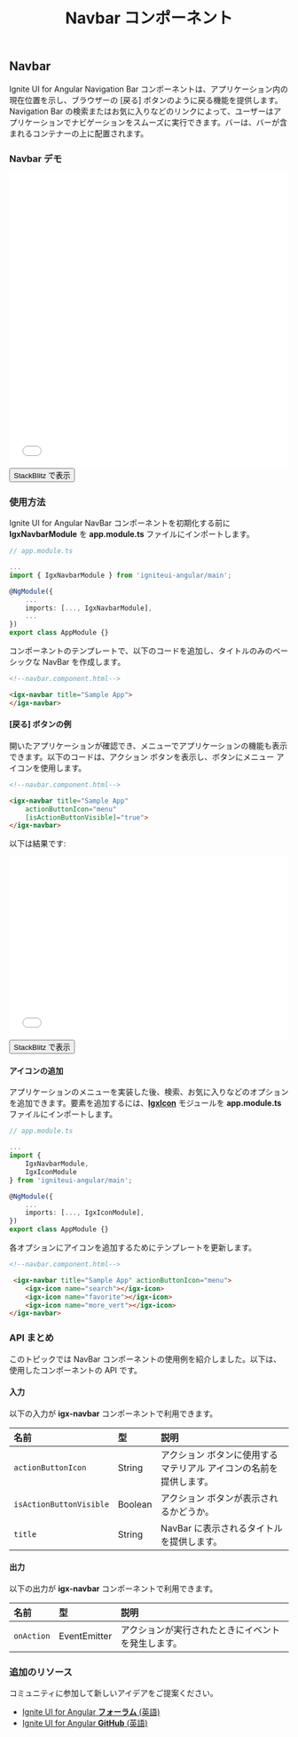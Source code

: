 ﻿---
title: Navbar コンポーネント
_description: Ignite UI for Angular Navbar コントロールはアプリケーションでのスムーズな移動を可能にする UI コンポーネントです。
_keywords: Ignite UI for Angular, UI コントロール, Angular ウィジェット, web ウィジェット, UI ウィジェット, Angular, ネイティブ Angular コンポーネント スィート, ネイティブ Angular コントロール, ネイティブ Angular コンポーネント ライブラリ, Angular Navbar コンポーネント, Angular Navbar コントロール
_language: ja
---

## Navbar

<p class="highlight">Ignite UI for Angular Navigation Bar コンポーネントは、アプリケーション内の現在位置を示し、ブラウザーの [戻る] ボタンのように戻る機能を提供します。Navigation Bar の検索またはお気に入りなどのリンクによって、ユーザーはアプリケーションでナビゲーションをスムーズに実行できます。バーは、バーが含まれるコンテナーの上に配置されます。</p>
<div class="divider"></div>

### Navbar デモ

<div class="sample-container loading" style="height: 530px">
    <iframe id="nav-bar-sample-iframe" frameborder="0" seamless width="100%" height="100%" src="{environment:demosBaseUrl}/navbar" onload="onSampleIframeContentLoaded(this);"></iframe>
</div>
<div>
    <button data-localize="stackblitz" class="stackblitz-btn" data-iframe-id="nav-bar-sample-iframe" data-demos-base-url="{environment:demosBaseUrl}">StackBlitz で表示</button>
</div>
<div class="divider--half"></div>

### 使用方法

Ignite UI for Angular NavBar コンポーネントを初期化する前に **IgxNavbarModule** を **app.module.ts** ファイルにインポートします。

```typescript
// app.module.ts

...
import { IgxNavbarModule } from 'igniteui-angular/main';

@NgModule({
    ...
    imports: [..., IgxNavbarModule],
    ...
})
export class AppModule {}
```

コンポーネントのテンプレートで、以下のコードを追加し、タイトルのみのベーシックな NavBar を作成します。

```html
<!--navbar.component.html-->

<igx-navbar title="Sample App">
</igx-navbar>
```

#### [戻る] ボタンの例

開いたアプリケーションが確認でき、メニューでアプリケーションの機能も表示できます。以下のコードは、アクション ボタンを表示し、ボタンにメニュー アイコンを使用します。

```html
<!--navbar.component.html-->

<igx-navbar title="Sample App"
    actionButtonIcon="menu"
    [isActionButtonVisible]="true">
</igx-navbar>
```

以下は結果です:

<div class="sample-container loading" style="height: 330px">
    <iframe id="nav-bar-sample-1-iframe" frameborder="0" seamless width="100%" height="100%" src='{environment:demosBaseUrl}/navbar-sample-1' onload="onSampleIframeContentLoaded(this);"></iframe>
</div>
<div>
    <button data-localize="stackblitz" class="stackblitz-btn" data-iframe-id="nav-bar-sample-1-iframe" data-demos-base-url="{environment:demosBaseUrl}">StackBlitz で表示</button>
</div>

<div class="divider--half"></div>

#### アイコンの追加

アプリケーションのメニューを実装した後、検索、お気に入りなどのオプションを追加できます。要素を追加するには、[**IgxIcon**](icon.html) モジュールを **app.module.ts** ファイルにインポートします。

```typescript
// app.module.ts

...
import {
    IgxNavbarModule,
    IgxIconModule
} from 'igniteui-angular/main';

@NgModule({
    ...
    imports: [..., IgxIconModule],
})
export class AppModule {}
```

各オプションにアイコンを追加するためにテンプレートを更新します。

```html
<!--navbar.component.html-->

 <igx-navbar title="Sample App" actionButtonIcon="menu">
    <igx-icon name="search"></igx-icon>
    <igx-icon name="favorite"></igx-icon>
    <igx-icon name="more_vert"></igx-icon>
</igx-navbar>
```

<div class="divider"></div>

### API まとめ

このトピックでは NavBar コンポーネントの使用例を紹介しました。以下は、使用したコンポーネントの API です。

#### 入力

以下の入力が **igx-navbar** コンポーネントで利用できます。

| 名前 | 型 | 説明 |
| :--- | :--- | :--- |
| `actionButtonIcon` | String | アクション ボタンに使用するマテリアル アイコンの名前を提供します。 |
| `isActionButtonVisible` | Boolean | アクション ボタンが表示されるかどうか。 |
| `title` | String | NavBar に表示されるタイトルを提供します。 |

<div class="divider"></div>

#### 出力

以下の出力が **igx-navbar** コンポーネントで利用できます。

| 名前 | 型 | 説明 |
| :--- | :--- | :--- |
| `onAction` | EventEmitter | アクションが実行されたときにイベントを発生します。 |

<div class="divider"></div>

### 追加のリソース

<div class="divider--half"></div>

コミュニティに参加して新しいアイデアをご提案ください。

* [Ignite UI for Angular **フォーラム** (英語)](https://www.infragistics.com/community/forums/f/ignite-ui-for-angular)
* [Ignite UI for Angular **GitHub** (英語)](https://github.com/IgniteUI/igniteui-angular)
